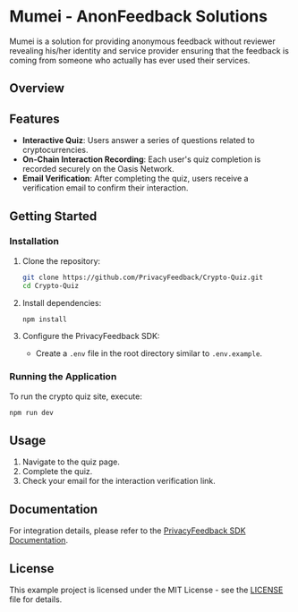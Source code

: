 # Mumei - AnonFeedback Solutions

Mumei is a solution for providing anonymous feedback without reviewer revealing his/her identity and service provider ensuring that the feedback is coming from someone who actually has ever used their services.

## Overview



## Features
- **Interactive Quiz**: Users answer a series of questions related to cryptocurrencies.
- **On-Chain Interaction Recording**: Each user's quiz completion is recorded securely on the Oasis Network.
- **Email Verification**: After completing the quiz, users receive a verification email to confirm their interaction.

## Getting Started

### Installation
1. Clone the repository:
   ```bash
   git clone https://github.com/PrivacyFeedback/Crypto-Quiz.git
   cd Crypto-Quiz
   ```

2. Install dependencies:
   ```bash
   npm install
   ```

3. Configure the PrivacyFeedback SDK:
   - Create a `.env` file in the root directory similar to `.env.example`.
   

### Running the Application
To run the crypto quiz site, execute:
```bash
npm run dev
```

## Usage
1. Navigate to the quiz page.
2. Complete the quiz.
3. Check your email for the interaction verification link.

## Documentation
For integration details, please refer to the [PrivacyFeedback SDK Documentation](https://privacy-feedback.vercel.app/).

## License
This example project is licensed under the MIT License - see the [LICENSE](LICENSE) file for details.